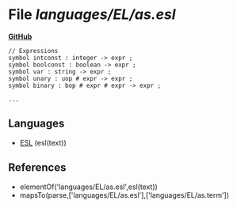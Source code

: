 # File _languages/EL/as.esl_
**[GitHub](https://github.com/softlang/yas/blob/master/languages/EL/as.esl)**
```
// Expressions
symbol intconst : integer -> expr ;
symbol boolconst : boolean -> expr ;
symbol var : string -> expr ;
symbol unary : uop # expr -> expr ;
symbol binary : bop # expr # expr -> expr ;

...
```

## Languages
* [ESL](../languages/ESL.md) (esl(text))

## References
* elementOf('languages/EL/as.esl',esl(text))
* mapsTo(parse,['languages/EL/as.esl'],['languages/EL/as.term'])
